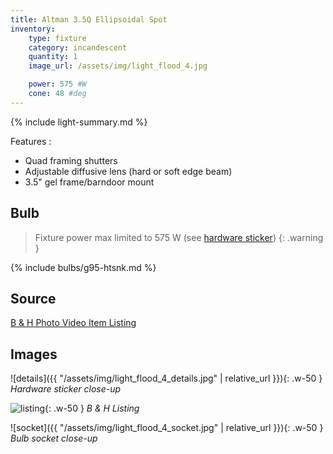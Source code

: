 ```yaml
---
title: Altman 3.5Q Ellipsoidal Spot
inventory:
    type: fixture
    category: incandescent
    quantity: 1
    image_url: /assets/img/light_flood_4.jpg

    power: 575 #W
    cone: 48 #deg
---
```


{% include light-summary.md %}

Features
:  
- Quad framing shutters
- Adjustable diffusive lens (hard or soft edge beam)
- 3.5" gel frame/barndoor mount

## Bulb

> Fixture power max limited to 575 W (see [hardware sticker](#images))
{: .warning }

{% include bulbs/g95-htsnk.md %}

## Source

[B & H Photo Video Item Listing](https://www.bhphotovideo.com/c/product/1069190-REG/altman_3_5q_5_mt_sl_3_5q_5_mt_ellipsoidal_48_degree.html/overview)

## Images

![details]({{ "/assets/img/light_flood_4_details.jpg" | relative_url }}){: .w-50 }
_Hardware sticker close-up_

![listing](https://www.bhphotovideo.com/cdn-cgi/image/fit=scale-down,width=500,quality=95/https://www.bhphotovideo.com/images/images500x500/altman_3_5q_5_mt_sl_3_5q_5_mt_ellipsoidal_48_degree_1411389358_1069190.jpg){: .w-50 }
_B & H Listing_

![socket]({{ "/assets/img/light_flood_4_socket.jpg" | relative_url }}){: .w-50 }
_Bulb socket close-up_